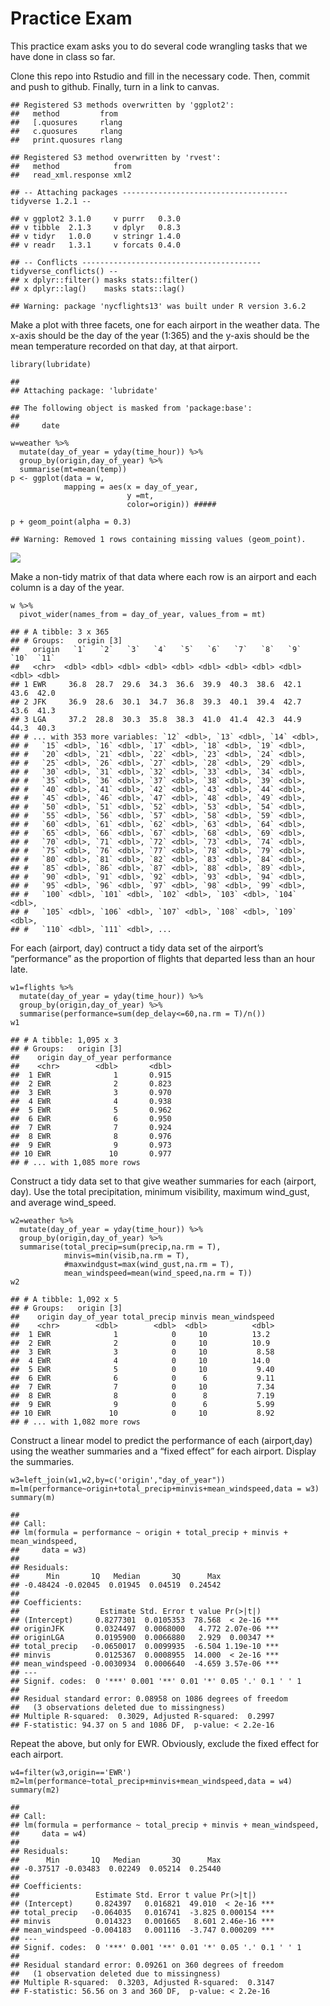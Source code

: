 Practice Exam
=============

This practice exam asks you to do several code wrangling tasks that we
have done in class so far.

Clone this repo into Rstudio and fill in the necessary code. Then,
commit and push to github. Finally, turn in a link to canvas.

    ## Registered S3 methods overwritten by 'ggplot2':
    ##   method         from 
    ##   [.quosures     rlang
    ##   c.quosures     rlang
    ##   print.quosures rlang

    ## Registered S3 method overwritten by 'rvest':
    ##   method            from
    ##   read_xml.response xml2

    ## -- Attaching packages ------------------------------------- tidyverse 1.2.1 --

    ## v ggplot2 3.1.0     v purrr   0.3.0
    ## v tibble  2.1.3     v dplyr   0.8.3
    ## v tidyr   1.0.0     v stringr 1.4.0
    ## v readr   1.3.1     v forcats 0.4.0

    ## -- Conflicts ---------------------------------------- tidyverse_conflicts() --
    ## x dplyr::filter() masks stats::filter()
    ## x dplyr::lag()    masks stats::lag()

    ## Warning: package 'nycflights13' was built under R version 3.6.2

Make a plot with three facets, one for each airport in the weather data.
The x-axis should be the day of the year (1:365) and the y-axis should
be the mean temperature recorded on that day, at that airport.

    library(lubridate)

    ## 
    ## Attaching package: 'lubridate'

    ## The following object is masked from 'package:base':
    ## 
    ##     date

    w=weather %>% 
      mutate(day_of_year = yday(time_hour)) %>% 
      group_by(origin,day_of_year) %>% 
      summarise(mt=mean(temp))
    p <- ggplot(data = w,
                mapping = aes(x = day_of_year,
                              y =mt,
                              color=origin)) #####

    p + geom_point(alpha = 0.3)

    ## Warning: Removed 1 rows containing missing values (geom_point).

![](README_files/figure-markdown_strict/unnamed-chunk-2-1.png)

Make a non-tidy matrix of that data where each row is an airport and
each column is a day of the year.

    w %>%
      pivot_wider(names_from = day_of_year, values_from = mt)

    ## # A tibble: 3 x 365
    ## # Groups:   origin [3]
    ##   origin   `1`   `2`   `3`   `4`   `5`   `6`   `7`   `8`   `9`  `10`  `11`
    ##   <chr>  <dbl> <dbl> <dbl> <dbl> <dbl> <dbl> <dbl> <dbl> <dbl> <dbl> <dbl>
    ## 1 EWR     36.8  28.7  29.6  34.3  36.6  39.9  40.3  38.6  42.1  43.6  42.0
    ## 2 JFK     36.9  28.6  30.1  34.7  36.8  39.3  40.1  39.4  42.7  43.6  41.3
    ## 3 LGA     37.2  28.8  30.3  35.8  38.3  41.0  41.4  42.3  44.9  44.3  40.3
    ## # ... with 353 more variables: `12` <dbl>, `13` <dbl>, `14` <dbl>,
    ## #   `15` <dbl>, `16` <dbl>, `17` <dbl>, `18` <dbl>, `19` <dbl>,
    ## #   `20` <dbl>, `21` <dbl>, `22` <dbl>, `23` <dbl>, `24` <dbl>,
    ## #   `25` <dbl>, `26` <dbl>, `27` <dbl>, `28` <dbl>, `29` <dbl>,
    ## #   `30` <dbl>, `31` <dbl>, `32` <dbl>, `33` <dbl>, `34` <dbl>,
    ## #   `35` <dbl>, `36` <dbl>, `37` <dbl>, `38` <dbl>, `39` <dbl>,
    ## #   `40` <dbl>, `41` <dbl>, `42` <dbl>, `43` <dbl>, `44` <dbl>,
    ## #   `45` <dbl>, `46` <dbl>, `47` <dbl>, `48` <dbl>, `49` <dbl>,
    ## #   `50` <dbl>, `51` <dbl>, `52` <dbl>, `53` <dbl>, `54` <dbl>,
    ## #   `55` <dbl>, `56` <dbl>, `57` <dbl>, `58` <dbl>, `59` <dbl>,
    ## #   `60` <dbl>, `61` <dbl>, `62` <dbl>, `63` <dbl>, `64` <dbl>,
    ## #   `65` <dbl>, `66` <dbl>, `67` <dbl>, `68` <dbl>, `69` <dbl>,
    ## #   `70` <dbl>, `71` <dbl>, `72` <dbl>, `73` <dbl>, `74` <dbl>,
    ## #   `75` <dbl>, `76` <dbl>, `77` <dbl>, `78` <dbl>, `79` <dbl>,
    ## #   `80` <dbl>, `81` <dbl>, `82` <dbl>, `83` <dbl>, `84` <dbl>,
    ## #   `85` <dbl>, `86` <dbl>, `87` <dbl>, `88` <dbl>, `89` <dbl>,
    ## #   `90` <dbl>, `91` <dbl>, `92` <dbl>, `93` <dbl>, `94` <dbl>,
    ## #   `95` <dbl>, `96` <dbl>, `97` <dbl>, `98` <dbl>, `99` <dbl>,
    ## #   `100` <dbl>, `101` <dbl>, `102` <dbl>, `103` <dbl>, `104` <dbl>,
    ## #   `105` <dbl>, `106` <dbl>, `107` <dbl>, `108` <dbl>, `109` <dbl>,
    ## #   `110` <dbl>, `111` <dbl>, ...

For each (airport, day) contruct a tidy data set of the airport’s
“performance” as the proportion of flights that departed less than an
hour late.

    w1=flights %>% 
      mutate(day_of_year = yday(time_hour)) %>% 
      group_by(origin,day_of_year) %>% 
      summarise(performance=sum(dep_delay<=60,na.rm = T)/n())
    w1

    ## # A tibble: 1,095 x 3
    ## # Groups:   origin [3]
    ##    origin day_of_year performance
    ##    <chr>        <dbl>       <dbl>
    ##  1 EWR              1       0.915
    ##  2 EWR              2       0.823
    ##  3 EWR              3       0.970
    ##  4 EWR              4       0.938
    ##  5 EWR              5       0.962
    ##  6 EWR              6       0.950
    ##  7 EWR              7       0.924
    ##  8 EWR              8       0.976
    ##  9 EWR              9       0.973
    ## 10 EWR             10       0.977
    ## # ... with 1,085 more rows

Construct a tidy data set to that give weather summaries for each
(airport, day). Use the total precipitation, minimum visibility, maximum
wind\_gust, and average wind\_speed.

    w2=weather %>% 
      mutate(day_of_year = yday(time_hour)) %>% 
      group_by(origin,day_of_year) %>% 
      summarise(total_precip=sum(precip,na.rm = T),
                minvis=min(visib,na.rm = T),
                #maxwindgust=max(wind_gust,na.rm = T),
                mean_windspeed=mean(wind_speed,na.rm = T))
    w2

    ## # A tibble: 1,092 x 5
    ## # Groups:   origin [3]
    ##    origin day_of_year total_precip minvis mean_windspeed
    ##    <chr>        <dbl>        <dbl>  <dbl>          <dbl>
    ##  1 EWR              1            0     10          13.2 
    ##  2 EWR              2            0     10          10.9 
    ##  3 EWR              3            0     10           8.58
    ##  4 EWR              4            0     10          14.0 
    ##  5 EWR              5            0     10           9.40
    ##  6 EWR              6            0      6           9.11
    ##  7 EWR              7            0     10           7.34
    ##  8 EWR              8            0      8           7.19
    ##  9 EWR              9            0      6           5.99
    ## 10 EWR             10            0     10           8.92
    ## # ... with 1,082 more rows

Construct a linear model to predict the performance of each
(airport,day) using the weather summaries and a “fixed effect” for each
airport. Display the summaries.

    w3=left_join(w1,w2,by=c('origin',"day_of_year"))
    m=lm(performance~origin+total_precip+minvis+mean_windspeed,data = w3)
    summary(m)

    ## 
    ## Call:
    ## lm(formula = performance ~ origin + total_precip + minvis + mean_windspeed, 
    ##     data = w3)
    ## 
    ## Residuals:
    ##      Min       1Q   Median       3Q      Max 
    ## -0.48424 -0.02045  0.01945  0.04519  0.24542 
    ## 
    ## Coefficients:
    ##                  Estimate Std. Error t value Pr(>|t|)    
    ## (Intercept)     0.8277301  0.0105353  78.568  < 2e-16 ***
    ## originJFK       0.0324497  0.0068000   4.772 2.07e-06 ***
    ## originLGA       0.0195900  0.0066880   2.929  0.00347 ** 
    ## total_precip   -0.0650017  0.0099935  -6.504 1.19e-10 ***
    ## minvis          0.0125367  0.0008955  14.000  < 2e-16 ***
    ## mean_windspeed -0.0030934  0.0006640  -4.659 3.57e-06 ***
    ## ---
    ## Signif. codes:  0 '***' 0.001 '**' 0.01 '*' 0.05 '.' 0.1 ' ' 1
    ## 
    ## Residual standard error: 0.08958 on 1086 degrees of freedom
    ##   (3 observations deleted due to missingness)
    ## Multiple R-squared:  0.3029, Adjusted R-squared:  0.2997 
    ## F-statistic: 94.37 on 5 and 1086 DF,  p-value: < 2.2e-16

Repeat the above, but only for EWR. Obviously, exclude the fixed effect
for each airport.

    w4=filter(w3,origin=='EWR')
    m2=lm(performance~total_precip+minvis+mean_windspeed,data = w4)
    summary(m2)

    ## 
    ## Call:
    ## lm(formula = performance ~ total_precip + minvis + mean_windspeed, 
    ##     data = w4)
    ## 
    ## Residuals:
    ##      Min       1Q   Median       3Q      Max 
    ## -0.37517 -0.03483  0.02249  0.05214  0.25440 
    ## 
    ## Coefficients:
    ##                 Estimate Std. Error t value Pr(>|t|)    
    ## (Intercept)     0.824397   0.016821  49.010  < 2e-16 ***
    ## total_precip   -0.064035   0.016741  -3.825 0.000154 ***
    ## minvis          0.014323   0.001665   8.601 2.46e-16 ***
    ## mean_windspeed -0.004183   0.001116  -3.747 0.000209 ***
    ## ---
    ## Signif. codes:  0 '***' 0.001 '**' 0.01 '*' 0.05 '.' 0.1 ' ' 1
    ## 
    ## Residual standard error: 0.09261 on 360 degrees of freedom
    ##   (1 observation deleted due to missingness)
    ## Multiple R-squared:  0.3203, Adjusted R-squared:  0.3147 
    ## F-statistic: 56.56 on 3 and 360 DF,  p-value: < 2.2e-16
